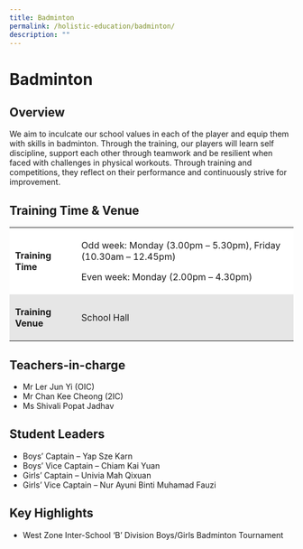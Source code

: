 ```yaml
---
title: Badminton
permalink: /holistic-education/badminton/
description: ""
---
```

# Badminton


## **Overview**


We aim to inculcate our school values in each of the player and equip them with skills in badminton. Through the training, our players will learn self discipline, support each other through teamwork and be resilient when faced with challenges in physical workouts. Through training and competitions, they reflect on their performance and continuously strive for improvement.

## **Training** **Time &** **Venue**  


<table style="box-sizing: inherit; border-collapse: collapse; border-spacing: 0px; max-width: 100%;"><tbody style="box-sizing: inherit;"><tr style="box-sizing: inherit; background: rgb(255, 255, 255);"><td style="box-sizing: inherit; padding: 5px 10px;"><p style="box-sizing: inherit; font-size: 1em;"><b style="box-sizing: inherit; font-weight: bold;">Training Time</b></p></td><td style="box-sizing: inherit; padding: 5px 10px;"><p style="box-sizing: inherit; font-size: 1em;"><span style="box-sizing: inherit; font-weight: 400;">Odd week:<span>&nbsp;</span></span><span style="box-sizing: inherit; font-family: inherit; font-size: inherit;">Monday (3.00pm – 5.30pm), Friday (10.30am – 12.45pm)</span></p><p style="box-sizing: inherit; font-size: 1em;"><span style="box-sizing: inherit; font-weight: 400;">Even week:&nbsp;</span><span style="box-sizing: inherit; font-weight: 400;">Monday (2.00pm – 4.30pm)</span></p></td></tr><tr style="box-sizing: inherit; background: rgb(230, 230, 230);"><td style="box-sizing: inherit; padding: 5px 10px;"><p style="box-sizing: inherit; font-size: 1em;"><b style="box-sizing: inherit; font-weight: bold;">Training Venue</b></p></td><td style="box-sizing: inherit; padding: 5px 10px;"><p style="box-sizing: inherit; font-size: 1em;"><span style="box-sizing: inherit; font-weight: 400;">School Hall</span></p></td></tr></tbody></table>

## **Teachers-in-charge**


*   Mr Ler Jun Yi (OIC)
*   Mr Chan Kee Cheong (2IC)
*   Ms Shivali Popat Jadhav 

## Student Leaders


*   Boys’ Captain – Yap Sze Karn
*   Boys’ Vice Captain – Chiam Kai Yuan
*   Girls’ Captain – Univia Mah Qixuan
*   Girls’ Vice Captain – Nur Ayuni Binti Muhamad Fauzi

## Key Highlights 


*   West Zone Inter-School ‘B’ Division Boys/Girls Badminton Tournament